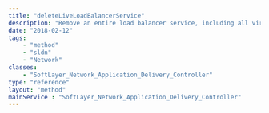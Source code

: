 ```yaml
---
title: "deleteLiveLoadBalancerService"
description: "Remove an entire load balancer service, including all virtual IP addresses, from and application delivery controller based load balancer. The ''name'' property the and ''name'' property within the ''vip'' property of the service parameter must be provided. Changes are reflected immediately in the application delivery controller. "
date: "2018-02-12"
tags:
    - "method"
    - "sldn"
    - "Network"
classes:
    - "SoftLayer_Network_Application_Delivery_Controller"
type: "reference"
layout: "method"
mainService : "SoftLayer_Network_Application_Delivery_Controller"
---
```

